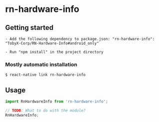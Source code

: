 # rn-hardware-info

## Getting started
`- Add the following dependency to package.json:
  "rn-hardware-info": "TobyX-Corp/RN-Hardware-Info#android_only"`
  
 `- Run "npm install" in the project directory`

### Mostly automatic installation

`$ react-native link rn-hardware-info`

## Usage
```javascript
import RnHardwareInfo from 'rn-hardware-info';

// TODO: What to do with the module?
RnHardwareInfo;
```
